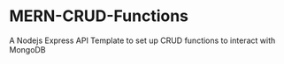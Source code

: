 # MERN-CRUD-Functions
A Nodejs Express API Template to set up CRUD functions to interact with MongoDB
